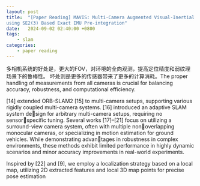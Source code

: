 ```yaml
---
layout: post
title:  "[Paper Reading] MAVIS: Multi-Camera Augmented Visual-Inertial SLAM
using SE2(3) Based Exact IMU Pre-integration"
date:   2024-09-02 02:40:00 +0800
tags: 
    - slam
categories:
    - paper reading
---
```


多相机系统的好处是，更大的FOV，对环境的全向观测，提高定位精度和弱纹理场景下的鲁棒性。
坏处则是更多的传感器带来了更多的计算消耗。The proper handling of measurements
from all cameras is crucial for balancing accuracy, robustness, and computational efficiency.

 [14] extended ORB-SLAM2 [15] to multi-camera
setups, supporting various rigidly coupled multi-camera
systems. [16] introduced an adaptive SLAM system design for arbitrary multi-camera setups, requiring no sensorspecific tuning. Several works [17]–[21] focus on utilizing
a surround-view camera system, often with multiple nonoverlapping monocular cameras, or specializing in motion
estimation for ground vehicles. While demonstrating advantages in robustness in complex environments, these methods
exhibit limited performance in highly dynamic scenarios and
minor accuracy improvements in real-world experiments.


Inspired by [22] and [9], we
employ a localization strategy based on a local map, utilizing
2D extracted features and local 3D map points for precise
pose estimation





